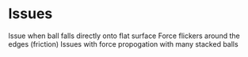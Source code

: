 # Issues
Issue when ball falls directly onto flat surface
Force flickers around the edges (friction)
Issues with force propogation with many stacked balls